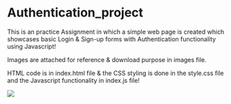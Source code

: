# Authentication_project

This is an practice Assignment in which a simple  web page is created which showcases basic Login & Sign-up forms with Authentication functionality using Javascript!

Images are attached for reference & download purpose in images file.

HTML code is in index.html file & the CSS styling is done in the style.css file and the Javascript functionality in index.js file!

<img src="https://user-images.githubusercontent.com/81765508/185788144-280279fb-5b4d-4c85-af3a-885b0a401afe.png">

